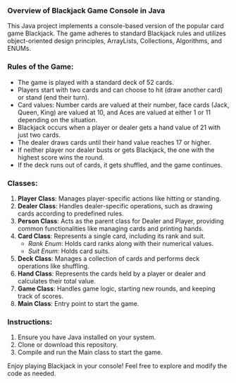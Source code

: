### Overview of Blackjack Game Console in Java

This Java project implements a console-based version of the popular card game Blackjack. The game adheres to standard Blackjack rules and utilizes object-oriented design principles, ArrayLists, Collections, Algorithms, and ENUMs.

### Rules of the Game:
- The game is played with a standard deck of 52 cards.
- Players start with two cards and can choose to hit (draw another card) or stand (end their turn).
- Card values: Number cards are valued at their number, face cards (Jack, Queen, King) are valued at 10, and Aces are valued at either 1 or 11 depending on the situation.
- Blackjack occurs when a player or dealer gets a hand value of 21 with just two cards.
- The dealer draws cards until their hand value reaches 17 or higher.
- If neither player nor dealer busts or gets Blackjack, the one with the highest score wins the round.
- If the deck runs out of cards, it gets shuffled, and the game continues.

### Classes:
1. **Player Class**: Manages player-specific actions like hitting or standing.
2. **Dealer Class**: Handles dealer-specific operations, such as drawing cards according to predefined rules.
3. **Person Class**: Acts as the parent class for Dealer and Player, providing common functionalities like managing cards and printing hands.
4. **Card Class**: Represents a single card, including its rank and suit.
   - *Rank Enum*: Holds card ranks along with their numerical values.
   - *Suit Enum*: Holds card suits.
5. **Deck Class**: Manages a collection of cards and performs deck operations like shuffling.
6. **Hand Class**: Represents the cards held by a player or dealer and calculates their total value.
7. **Game Class**: Handles game logic, starting new rounds, and keeping track of scores.
8. **Main Class**: Entry point to start the game.

### Instructions:
1. Ensure you have Java installed on your system.
2. Clone or download this repository.
3. Compile and run the Main class to start the game.

Enjoy playing Blackjack in your console! Feel free to explore and modify the code as needed.
